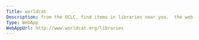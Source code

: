 ```yaml
---
Title: worldcat
Description: from the OCLC, find items in libraries near you.  the web front end for the worldcat holdings.
Type: WebApp
WebAppUrl: http://www.worldcat.org/libraries
---
```

